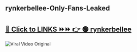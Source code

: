 
 ## rynkerbellee-Only-Fans-Leaked

# <h2><a href="https://clipsfans.com/rynkerbellee&ref=git">🔗 Click to LINKS ⏩⏩ 👉 🟢 rynkerbellee </a></h2>

<a href="https://clipsfans.com/rynkerbellee&ref=git" rel="nofollow" data-target="animated-image.originalLink"><img src="https://i.ibb.co.com/xMMVF88/686577567.gif" alt="Viral Video Original" style="max-width: 100%; display: inline-block;" data-target="animated-image.originalImage"></a>
